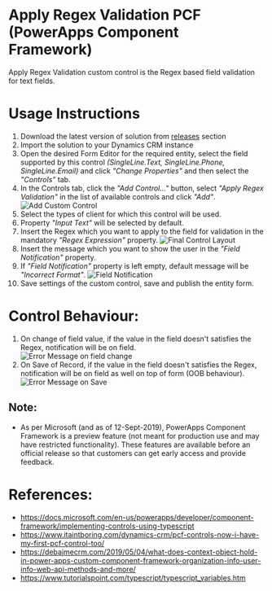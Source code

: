# Apply Regex Validation PCF (PowerApps Component Framework)
Apply Regex Validation custom control is the Regex based field validation for text fields.

# Usage Instructions
1. Download the latest version of solution from [releases](https://github.com/rameelkhan/Apply-Regex-Validation/releases) section
2. Import the solution to your Dynamics CRM instance
3. Open the desired Form Editor for the required entity, select the field supported by this control *(SingleLine.Text, SingleLine.Phone, SingleLine.Email)* and click *"Change Properties"* and then select the *"Controls"* tab.
4. In the Controls tab, click the *"Add Control..."* button, select *"Apply Regex Validation"* in the list of available controls and click *"Add"*.\
![Add Custom Control](https://github.com/rameelkhan/Apply-Regex-Validation/blob/master/ReadMeImages/Adding_Custom_Control.PNG?raw=true, "Add Custom Control")
5. Select the types of client for which this control will be used.
6. Property *"Input Text"* will be selected by default.
7. Insert the Regex which you want to apply to the field for validation in the mandatory *"Regex Expression"* property.
![Final Control Layout](https://github.com/rameelkhan/Apply-Regex-Validation/blob/master/ReadMeImages/Final_Control_Layout.PNG?raw=true, "Final Control Layout")
8. Insert the message which you want to show the user in the *"Field Notification"* property.
9. If *"Field Notification"* property is left empty, default message will be *"Incorrect Format"*.
![Field Notification](https://github.com/rameelkhan/Apply-Regex-Validation/blob/master/ReadMeImages/Field_Notification.PNG?raw=true, "Field Notification")
10. Save settings of the custom control, save and publish the entity form.


# Control Behaviour:
1. On change of field value, if the value in the field doesn't satisfies the Regex, notification will be on field.\
![Error Message on field change](https://github.com/rameelkhan/Apply-Regex-Validation/blob/master/ReadMeImages/Error_Message_On_Field_Change.PNG?raw=true, "Error Message on field change")
2. On Save of Record, if the value in the field doesn't satisfies the Regex, notification will be on field as well on top of form (OOB behaviour).\
![Error Message on Save](https://github.com/rameelkhan/Apply-Regex-Validation/blob/master/ReadMeImages/Error_Message_On_Save.PNG?raw=true, "Error Message on Save")

## Note:
- As per Microsoft (and as of 12-Sept-2019), PowerApps Component Framework is a preview feature (not meant for production use and may have restricted functionality). These features are available before an official release so that customers can get early access and provide feedback.

# References:
- https://docs.microsoft.com/en-us/powerapps/developer/component-framework/implementing-controls-using-typescript
- https://www.itaintboring.com/dynamics-crm/pcf-controls-now-i-have-my-first-pcf-control-too/
- https://debajmecrm.com/2019/05/04/what-does-context-object-hold-in-power-apps-custom-component-framework-organization-info-user-info-web-api-methods-and-more/
- https://www.tutorialspoint.com/typescript/typescript_variables.htm
